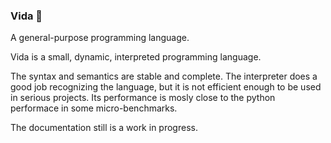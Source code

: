 ### Vida 🌻
A general-purpose programming language.

Vida is a small, dynamic, interpreted programming language.

The syntax and semantics are stable and complete. The interpreter does a good job recognizing the language, but it is not efficient enough to be used in serious projects. Its performance is mosly close to the python performace in some micro-benchmarks.

The documentation still is a work in progress.

